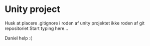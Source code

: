 # Unity project


Husk at placere .gitignore i roden af unity projektet ikke roden af git repositoriet
Start typing here...

Daniel help :(